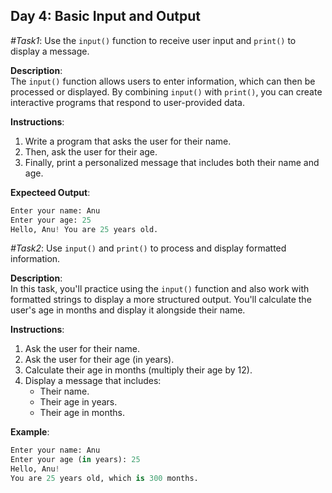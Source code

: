## Day 4: Basic Input and Output

*#Task1*: Use the `input()` function to receive user input and `print()` to display a message.

**Description**:  
The `input()` function allows users to enter information, which can then be processed or displayed. By combining `input()` with `print()`, you can create interactive programs that respond to user-provided data.

**Instructions**:
1. Write a program that asks the user for their name.
2. Then, ask the user for their age.
3. Finally, print a personalized message that includes both their name and age.

**Expecteed Output**:
```python
Enter your name: Anu
Enter your age: 25
Hello, Anu! You are 25 years old.
```





*#Task2*: Use `input()` and `print()` to process and display formatted information.

**Description**:  
In this task, you'll practice using the `input()` function and also work with formatted strings to display a more structured output. You'll calculate the user's age in months and display it alongside their name.

**Instructions**:
1. Ask the user for their name.
2. Ask the user for their age (in years).
3. Calculate their age in months (multiply their age by 12).
4. Display a message that includes:
   - Their name.
   - Their age in years.
   - Their age in months.

**Example**:
```python
Enter your name: Anu
Enter your age (in years): 25
Hello, Anu!
You are 25 years old, which is 300 months.



